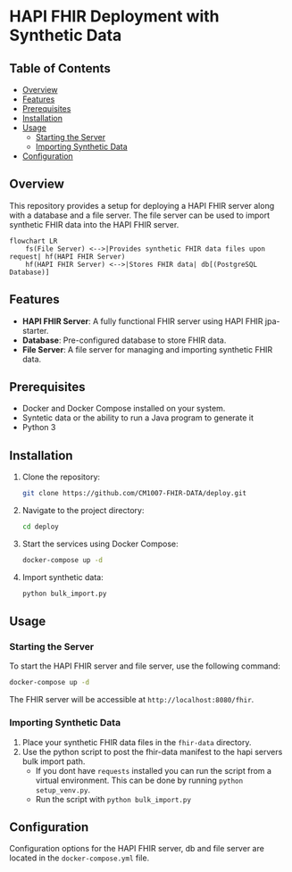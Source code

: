 # HAPI FHIR Deployment with Synthetic Data

## Table of Contents

- [Overview](#overview)
- [Features](#features)
- [Prerequisites](#prerequisites)
- [Installation](#installation)
- [Usage](#usage)
  - [Starting the Server](#starting-the-server)
  - [Importing Synthetic Data](#importing-synthetic-data)
- [Configuration](#configuration)

## Overview

This repository provides a setup for deploying a HAPI FHIR server along with a database and a file server. The file server can be used to import synthetic FHIR data into the HAPI FHIR server.

```mermaid
flowchart LR
    fs(File Server) <-->|Provides synthetic FHIR data files upon request| hf(HAPI FHIR Server)
    hf(HAPI FHIR Server) <-->|Stores FHIR data| db[(PostgreSQL Database)]
```

## Features

- **HAPI FHIR Server**: A fully functional FHIR server using HAPI FHIR jpa-starter.
- **Database**: Pre-configured database to store FHIR data.
- **File Server**: A file server for managing and importing synthetic FHIR data.

## Prerequisites

- Docker and Docker Compose installed on your system.
- Syntetic data or the ability to run a Java program to generate it
- Python 3

## Installation

1. Clone the repository:

   ```bash
   git clone https://github.com/CM1007-FHIR-DATA/deploy.git
   ```

2. Navigate to the project directory:
   ```bash
   cd deploy
   ```
3. Start the services using Docker Compose:
   ```bash
   docker-compose up -d
   ```
4. Import synthetic data:
   ```bash
   python bulk_import.py
   ```

## Usage

### Starting the Server

To start the HAPI FHIR server and file server, use the following command:

```bash
docker-compose up -d
```

The FHIR server will be accessible at `http://localhost:8080/fhir`.

### Importing Synthetic Data

1. Place your synthetic FHIR data files in the `fhir-data` directory.
2. Use the python script to post the fhir-data manifest to the hapi servers bulk import path.
   - If you dont have `requests` installed you can run the script from a virtual environment. This can be done by running `python setup_venv.py`.
   - Run the script with `python bulk_import.py`

## Configuration

Configuration options for the HAPI FHIR server, db and file server are located in the `docker-compose.yml` file.
